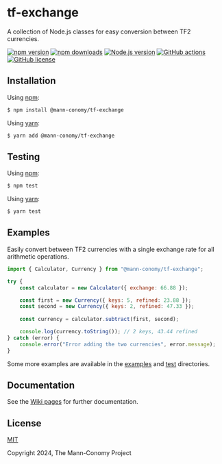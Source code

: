 # tf-exchange

A collection of Node.js classes for easy conversion between TF2 currencies.

[![npm version](https://img.shields.io/npm/v/@mann-conomy/tf-exchange?style=flat-square&logo=npm)](https://npmjs.com/package/@mann-conomy/tf-exchange)
[![npm downloads](https://img.shields.io/npm/d18m/@mann-conomy/tf-exchange?style=flat-square&logo=npm)](https://npmjs.com/package/@mann-conomy/tf-exchange)
[![Node.js version](https://img.shields.io/node/v/@mann-conomy/tf-exchange?style=flat-square&logo=nodedotjs)](https://nodejs.org/en/about/releases/)
[![GitHub actions](https://img.shields.io/github/actions/workflow/status/Mann-Conomy/tf-exchange/test.yml?branch=main&style=flat-square&logo=github&label=test)](https://github.com/Mann-Conomy/tf-exchange/blob/main/.github/workflows/test.yml)
[![GitHub license](https://img.shields.io/github/license/Mann-Conomy/tf-exchange?style=flat-square&logo=github)](https://github.com/Mann-Conomy/tf-exchange/blob/main/LICENSE)

## Installation

Using [npm](https://www.npmjs.com/package/@mann-conomy/tf-exchange):

```bash
$ npm install @mann-conomy/tf-exchange
```

Using [yarn](https://yarnpkg.com/package/@mann-conomy/tf-exchange):

```bash
$ yarn add @mann-conomy/tf-exchange
```

## Testing

Using [npm](https://docs.npmjs.com/cli/v8/commands/npm-run-script):
```bash
$ npm test
```

Using [yarn](https://classic.yarnpkg.com/lang/en/docs/cli/run/):
```bash
$ yarn test
```

## Examples

Easily convert between TF2 currencies with a single exchange rate for all arithmetic operations.

```js
import { Calculator, Currency } from "@mann-conomy/tf-exchange";

try {
    const calculator = new Calculator({ exchange: 66.88 });

    const first = new Currency({ keys: 5, refined: 23.88 });
    const second = new Currency({ keys: 2, refined: 47.33 });
    
    const currency = calculator.subtract(first, second);

    console.log(currency.toString()); // 2 keys, 43.44 refined
} catch (error) {
    console.error("Error adding the two currencies", error.message);
}
```

Some more examples are available in the [examples](https://github.com/Mann-Conomy/tf-exchange/tree/main/examples) and [test](https://github.com/Mann-Conomy/tf-exchange/tree/main/test) directories.

## Documentation

See the [Wiki pages](https://github.com/Mann-Conomy/tf-exchange/wiki) for further documentation.

## License

[MIT](LICENSE)

Copyright 2024, The Mann-Conomy Project
